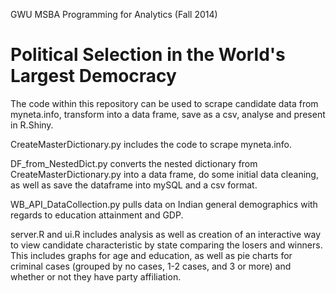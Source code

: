 GWU MSBA
Programming for Analytics (Fall 2014)

Political Selection in the World's Largest Democracy
===============

The code within this repository can be used to scrape candidate data from myneta.info, transform into a data frame, save as a csv, analyse and present in R.Shiny.

CreateMasterDictionary.py includes the code to scrape myneta.info.

DF_from_NestedDict.py converts the nested dictionary from CreateMasterDictionary.py into a data frame, do some initial data cleaning, as well as save the dataframe into mySQL and a csv format.

WB_API_DataCollection.py pulls data on Indian general demographics with regards to education attainment and GDP.

server.R and ui.R includes analysis as well as creation of an interactive way to view candidate characteristic by state comparing the losers and winners.  This includes graphs for age and education, as well as pie charts for criminal cases (grouped by no cases, 1-2 cases, and 3 or more) and whether or not they have party affiliation.

